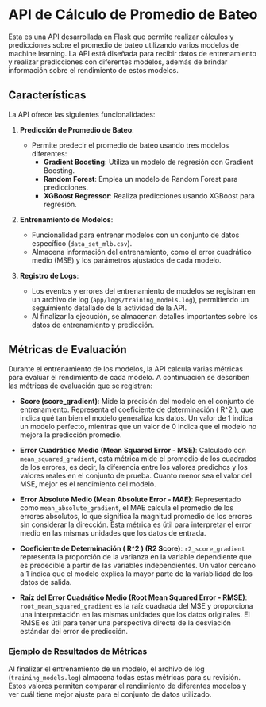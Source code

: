 
# API de Cálculo de Promedio de Bateo

Esta es una API desarrollada en Flask que permite realizar cálculos y predicciones sobre el promedio de bateo utilizando varios modelos de machine learning. La API está diseñada para recibir datos de entrenamiento y realizar predicciones con diferentes modelos, además de brindar información sobre el rendimiento de estos modelos.

## Características

La API ofrece las siguientes funcionalidades:

1. **Predicción de Promedio de Bateo**:
   - Permite predecir el promedio de bateo usando tres modelos diferentes:
     - **Gradient Boosting**: Utiliza un modelo de regresión con Gradient Boosting.
     - **Random Forest**: Emplea un modelo de Random Forest para predicciones.
     - **XGBoost Regressor**: Realiza predicciones usando XGBoost para regresión.

2. **Entrenamiento de Modelos**:
   - Funcionalidad para entrenar modelos con un conjunto de datos específico (`data_set_mlb.csv`).
   - Almacena información del entrenamiento, como el error cuadrático medio (MSE) y los parámetros ajustados de cada modelo.

3. **Registro de Logs**:
   - Los eventos y errores del entrenamiento de modelos se registran en un archivo de log (`app/logs/training_models.log`), permitiendo un seguimiento detallado de la actividad de la API.
   - Al finalizar la ejecución, se almacenan detalles importantes sobre los datos de entrenamiento y predicción.




## Métricas de Evaluación

Durante el entrenamiento de los modelos, la API calcula varias métricas para evaluar el rendimiento de cada modelo. A continuación se describen las métricas de evaluación que se registran:

- **Score (score_gradient)**: Mide la precisión del modelo en el conjunto de entrenamiento. Representa el coeficiente de determinación \( R^2 \), que indica qué tan bien el modelo generaliza los datos. Un valor de 1 indica un modelo perfecto, mientras que un valor de 0 indica que el modelo no mejora la predicción promedio.

- **Error Cuadrático Medio (Mean Squared Error - MSE)**: Calculado con `mean_squared_gradient`, esta métrica mide el promedio de los cuadrados de los errores, es decir, la diferencia entre los valores predichos y los valores reales en el conjunto de prueba. Cuanto menor sea el valor del MSE, mejor es el rendimiento del modelo.

- **Error Absoluto Medio (Mean Absolute Error - MAE)**: Representado como `mean_absolute_gradient`, el MAE calcula el promedio de los errores absolutos, lo que significa la magnitud promedio de los errores sin considerar la dirección. Esta métrica es útil para interpretar el error medio en las mismas unidades que los datos de entrada.

- **Coeficiente de Determinación \( R^2 \) (R2 Score)**: `r2_score_gradient` representa la proporción de la varianza en la variable dependiente que es predecible a partir de las variables independientes. Un valor cercano a 1 indica que el modelo explica la mayor parte de la variabilidad de los datos de salida.

- **Raíz del Error Cuadrático Medio (Root Mean Squared Error - RMSE)**: `root_mean_squared_gradient` es la raíz cuadrada del MSE y proporciona una interpretación en las mismas unidades que los datos originales. El RMSE es útil para tener una perspectiva directa de la desviación estándar del error de predicción.

### Ejemplo de Resultados de Métricas

Al finalizar el entrenamiento de un modelo, el archivo de log (`training_models.log`) almacena todas estas métricas para su revisión. Estos valores permiten comparar el rendimiento de diferentes modelos y ver cuál tiene mejor ajuste para el conjunto de datos utilizado.

